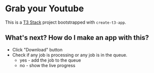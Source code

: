 # Grab your Youtube

This is a [T3 Stack](https://create.t3.gg/) project bootstrapped with `create-t3-app`.

## What's next? How do I make an app with this?

- Click "Download" button
- Check if any job is processing or any job is in the queue.
  - yes - add the job to the queue
  - no - show the live progress
